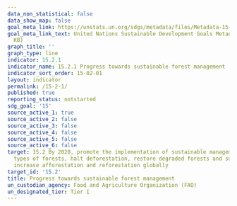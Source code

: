 ```yaml
---
data_non_statistical: false
data_show_map: false
goal_meta_link: https://unstats.un.org/sdgs/metadata/files/Metadata-15-02-01.pdf
goal_meta_link_text: United Nations Sustainable Development Goals Metadata (PDF 756
  KB)
graph_title: ''
graph_type: line
indicator: 15.2.1
indicator_name: 15.2.1 Progress towards sustainable forest management
indicator_sort_order: 15-02-01
layout: indicator
permalink: /15-2-1/
published: true
reporting_status: notstarted
sdg_goal: '15'
source_active_1: true
source_active_2: false
source_active_3: false
source_active_4: false
source_active_5: false
source_active_6: false
target: 15.2 By 2020, promote the implementation of sustainable management of all
  types of forests, halt deforestation, restore degraded forests and substantially
  increase afforestation and reforestation globally
target_id: '15.2'
title: Progress towards sustainable forest management
un_custodian_agency: Food and Agriculture Organization (FAO)
un_designated_tier: Tier I
---
```

